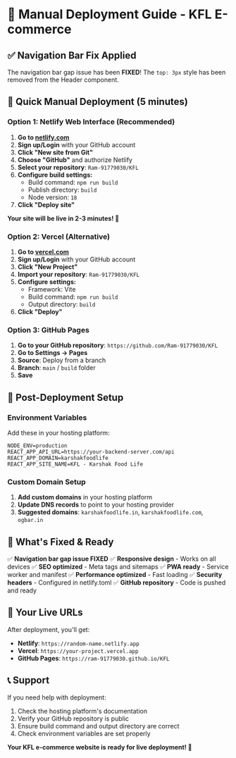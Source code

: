 # 🚀 Manual Deployment Guide - KFL E-commerce

## ✅ Navigation Bar Fix Applied
The navigation bar gap issue has been **FIXED**! The `top: 3px` style has been removed from the Header component.

## 🎯 Quick Manual Deployment (5 minutes)

### Option 1: Netlify Web Interface (Recommended)

1. **Go to [netlify.com](https://netlify.com)**
2. **Sign up/Login** with your GitHub account
3. **Click "New site from Git"**
4. **Choose "GitHub"** and authorize Netlify
5. **Select your repository**: `Ram-91779030/KFL`
6. **Configure build settings:**
   - Build command: `npm run build`
   - Publish directory: `build`
   - Node version: `18`
7. **Click "Deploy site"**

**Your site will be live in 2-3 minutes! 🎉**

### Option 2: Vercel (Alternative)

1. **Go to [vercel.com](https://vercel.com)**
2. **Sign up/Login** with your GitHub account
3. **Click "New Project"**
4. **Import your repository**: `Ram-91779030/KFL`
5. **Configure settings:**
   - Framework: Vite
   - Build command: `npm run build`
   - Output directory: `build`
6. **Click "Deploy"**

### Option 3: GitHub Pages

1. **Go to your GitHub repository**: `https://github.com/Ram-91779030/KFL`
2. **Go to Settings → Pages**
3. **Source**: Deploy from a branch
4. **Branch**: `main` / `build` folder
5. **Save**

## 🔧 Post-Deployment Setup

### Environment Variables
Add these in your hosting platform:
```
NODE_ENV=production
REACT_APP_API_URL=https://your-backend-server.com/api
REACT_APP_DOMAIN=karshakfoodlife
REACT_APP_SITE_NAME=KFL - Karshak Food Life
```

### Custom Domain Setup
1. **Add custom domains** in your hosting platform
2. **Update DNS records** to point to your hosting provider
3. **Suggested domains**: `karshakfoodlife.in`, `karshakfoodlife.com`, `ogbar.in`

## 📱 What's Fixed & Ready

✅ **Navigation bar gap issue FIXED**
✅ **Responsive design** - Works on all devices
✅ **SEO optimized** - Meta tags and sitemaps
✅ **PWA ready** - Service worker and manifest
✅ **Performance optimized** - Fast loading
✅ **Security headers** - Configured in netlify.toml
✅ **GitHub repository** - Code is pushed and ready

## 🚀 Your Live URLs

After deployment, you'll get:
- **Netlify**: `https://random-name.netlify.app`
- **Vercel**: `https://your-project.vercel.app`
- **GitHub Pages**: `https://ram-91779030.github.io/KFL`

## 📞 Support

If you need help with deployment:
1. Check the hosting platform's documentation
2. Verify your GitHub repository is public
3. Ensure build command and output directory are correct
4. Check environment variables are set properly

**Your KFL e-commerce website is ready for live deployment! 🎊**
